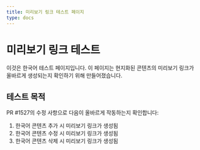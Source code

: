 ```yaml
---
title: 미리보기 링크 테스트 페이지
type: docs
---
```


# 미리보기 링크 테스트

이것은 한국어 테스트 페이지입니다. 이 페이지는 현지화된 콘텐츠의 미리보기 링크가 올바르게 생성되는지 확인하기 위해 만들어졌습니다.

## 테스트 목적

PR #1527의 수정 사항으로 다음이 올바르게 작동하는지 확인합니다:

1. 한국어 콘텐츠 추가 시 미리보기 링크가 생성됨
2. 한국어 콘텐츠 수정 시 미리보기 링크가 생성됨
3. 한국어 콘텐츠 삭제 시 미리보기 링크가 생성됨